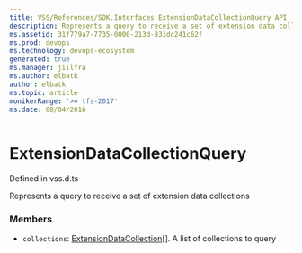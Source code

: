 ```yaml
---
title: VSS/References/SDK.Interfaces ExtensionDataCollectionQuery API | Extensions for Azure DevOps Services
description: Represents a query to receive a set of extension data collections
ms.assetid: 31f779a7-7735-0000-213d-831dc241c62f
ms.prod: devops
ms.technology: devops-ecosystem
generated: true
ms.manager: jillfra
ms.author: elbatk
author: elbatk
ms.topic: article
monikerRange: '>= tfs-2017'
ms.date: 08/04/2016
---
```


# ExtensionDataCollectionQuery

Defined in vss.d.ts


Represents a query to receive a set of extension data collections 

### Members

* `collections`: [ExtensionDataCollection](../../../VSS/References/SDK_Interfaces/ExtensionDataCollection.md)[]. A list of collections to query

